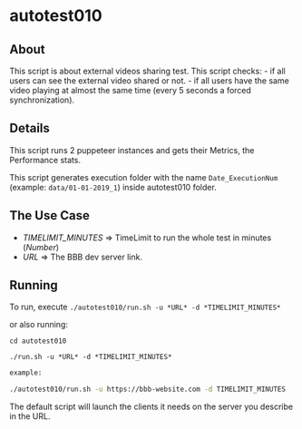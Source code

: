 # autotest010

## About

This script is about external videos sharing test.
This script checks: 
    - if all users can see the external video shared or not.
    - if all users have the same video playing at almost the same time (every 5 seconds a         forced synchronization).

## Details

This script runs 2 puppeteer instances and gets their Metrics, the Performance stats.

This script generates execution folder with the name `Date_ExecutionNum` (example: `data/01-01-2019_1`) inside autotest010 folder.

## The Use Case

- *TIMELIMIT_MINUTES* => TimeLimit to run the whole test in minutes (_Number_)
- *URL* => The BBB dev server link.

## Running

To run, execute `./autotest010/run.sh -u *URL* -d *TIMELIMIT_MINUTES*`

or also running: 

```
cd autotest010

./run.sh -u *URL* -d *TIMELIMIT_MINUTES*
```

~~~bash
example: 

./autotest010/run.sh -u https://bbb-website.com -d TIMELIMIT_MINUTES
~~~

The default script will launch the clients it needs on the server you describe in the URL.